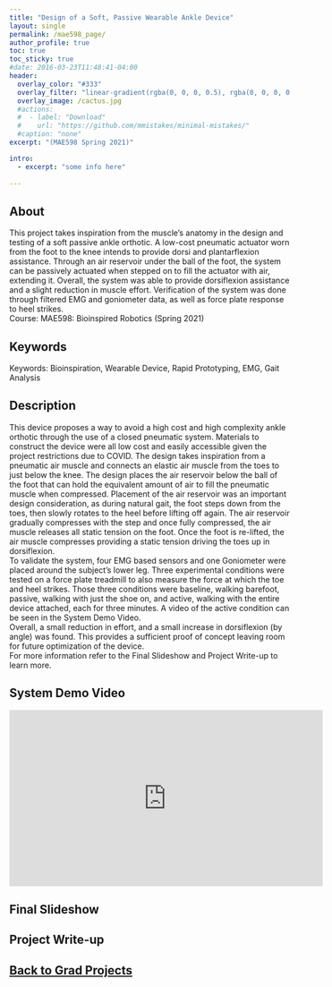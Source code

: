 ```yaml
---
title: "Design of a Soft, Passive Wearable Ankle Device"
layout: single
permalink: /mae598_page/
author_profile: true
toc: true
toc_sticky: true
#date: 2016-03-23T11:48:41-04:00
header:
  overlay_color: "#333"
  overlay_filter: "linear-gradient(rgba(0, 0, 0, 0.5), rgba(0, 0, 0, 0.5))"
  overlay_image: /cactus.jpg
  #actions:
  #  - label: "Download"
  #    url: "https://github.com/mmistakes/minimal-mistakes/"
  #caption: "none"
excerpt: "(MAE598 Spring 2021)"

intro: 
  - excerpt: "some info here"   
   
---
```


## About
This project takes inspiration from the muscle’s anatomy in the design and testing of a soft passive ankle orthotic. A low-cost pneumatic actuator worn from the foot to the knee intends to provide dorsi and plantarflexion assistance. Through an air reservoir under the ball of the foot, the system can be passively actuated when stepped on to fill the actuator with air, extending it. Overall, the system was able to provide dorsiflexion assistance and a slight reduction in muscle effort. Verification of the system was done through filtered EMG and goniometer data, as well as force plate response to heel strikes. <br>
Course: MAE598: Bioinspired Robotics (Spring 2021)

## Keywords
Keywords: Bioinspiration, Wearable Device, Rapid Prototyping, EMG, Gait Analysis

## Description
This device proposes a way to avoid a high cost and high complexity ankle orthotic through the use of a closed pneumatic system. Materials to construct the device were all low cost and easily accessible given the project restrictions due to COVID. The design takes inspiration from a pneumatic air muscle and connects an elastic air muscle from the toes to just below the knee. The design places the air reservoir below the ball of the foot that can hold the equivalent amount of air to fill the pneumatic muscle when compressed. Placement of the air reservoir was an important design consideration, as during natural gait, the foot steps down from the toes, then slowly rotates to the heel before lifting off again. The air reservoir gradually compresses with the step and once fully compressed, the air muscle releases all static tension on the foot. Once the foot is re-lifted, the air muscle compresses providing a static tension driving the toes up in dorsiflexion. <br>
To validate the system, four EMG based sensors and one Goniometer were placed around the subject’s lower leg. Three experimental conditions were tested on a force plate treadmill to also measure the force at which the toe and heel strikes. Those three conditions were baseline, walking barefoot, passive, walking with just the shoe on, and active, walking with the entire device attached, each for three minutes. A video of the active condition can be seen in the System Demo Video. <br>
Overall, a small reduction in effort, and a small increase in dorsiflexion (by angle) was found. This provides a sufficient proof of concept leaving room for future optimization of the device. <br>
For more information refer to the Final Slideshow and Project Write-up to learn more.

## System Demo Video
<iframe width="560" height="315" src="https://www.youtube.com/embed/BBHF2s-hBws" title="YouTube video player" frameborder="0" allow="accelerometer; autoplay; clipboard-write; encrypted-media; gyroscope; picture-in-picture" allowfullscreen></iframe>

## Final Slideshow
<object data="{{ site.url }}{{ site.baseurl }}/_pages/graduate/MAE598/Final Presentation.pdf" width="1000" height="1000" type='application/pdf'></object>

## Project Write-up
<object data="{{ site.url }}{{ site.baseurl }}/_pages/graduate/MAE598/Final Paper.pdf" width="1000" height="1000" type='application/pdf'></object>

## [Back to Grad Projects](/grad_projects/)
